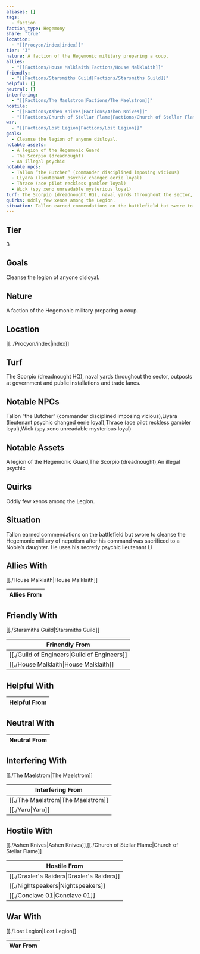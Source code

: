 ```yaml
---
aliases: []
tags:
  - faction
faction_type: Hegemony
share: "true"
location:
  - "[[Procyon/index|index]]"
tier: "3"
nature: A faction of the Hegemonic military preparing a coup.
allies:
  - "[[Factions/House Malklaith|Factions/House Malklaith]]"
friendly:
  - "[[Factions/Starsmiths Guild|Factions/Starsmiths Guild]]"
helpful: []
neutral: []
interfering:
  - "[[Factions/The Maelstrom|Factions/The Maelstrom]]"
hostile:
  - "[[Factions/Ashen Knives|Factions/Ashen Knives]]"
  - "[[Factions/Church of Stellar Flame|Factions/Church of Stellar Flame]]"
war:
  - "[[Factions/Lost Legion|Factions/Lost Legion]]"
goals:
  - Cleanse the legion of anyone disloyal.
notable assets:
  - A legion of the Hegemonic Guard
  - The Scorpio (dreadnought)
  - An illegal psychic
notable npcs:
  - Tallon “the Butcher” (commander disciplined imposing vicious)
  - Liyara (lieutenant psychic changed eerie loyal)
  - Thrace (ace pilot reckless gambler loyal)
  - Wick (spy xeno unreadable mysterious loyal)
turf: The Scorpio (dreadnought HQ), naval yards throughout the sector, outposts at government and public installations and trade lanes.
quirks: Oddly few xenos among the Legion.
situation: Tallon earned commendations on the battlefield but swore to cleanse the Hegemonic military of nepotism after his command was sacrificed to a Noble’s daughter. He uses his secretly psychic lieutenant Li
---
```


## Tier

3

## Goals

Cleanse the legion of anyone disloyal.

## Nature

A faction of the Hegemonic military preparing a coup.

## Location

[[../Procyon/index|index]]

## Turf

The Scorpio (dreadnought HQ), naval yards throughout the sector, outposts at government and public installations and trade lanes.

## Notable NPCs

Tallon “the Butcher” (commander disciplined imposing vicious),Liyara (lieutenant psychic changed eerie loyal),Thrace (ace pilot reckless gambler loyal),Wick (spy xeno unreadable mysterious loyal)

## Notable Assets

A legion of the Hegemonic Guard,The Scorpio (dreadnought),An illegal psychic

## Quirks

Oddly few xenos among the Legion.

## Situation

Tallon earned commendations on the battlefield but swore to cleanse the Hegemonic military of nepotism after his command was sacrificed to a Noble’s daughter. He uses his secretly psychic lieutenant Li

## Allies With

[[./House Malklaith|House Malklaith]]

| Allies From |
| ----------- |


## Friendly With

[[./Starsmiths Guild|Starsmiths Guild]]

| Frinendly From                                         |
| ------------------------------------------------------ |
| [[./Guild of Engineers\|Guild of Engineers]] |
| [[./House Malklaith\|House Malklaith]]       |


## Helpful With



| Helpful From |
| ------------ |


## Neutral With




| Neutral From |
| ------------ |



## Interfering With

[[./The Maelstrom|The Maelstrom]]


| Interfering From                             |
| -------------------------------------------- |
| [[./The Maelstrom\|The Maelstrom]] |
| [[./Yaru\|Yaru]]                   |



## Hostile With

[[./Ashen Knives|Ashen Knives]],[[./Church of Stellar Flame|Church of Stellar Flame]]


| Hostile From                                         |
| ---------------------------------------------------- |
| [[./Draxler's Raiders\|Draxler's Raiders]] |
| [[./Nightspeakers\|Nightspeakers]]         |
| [[./Conclave 01\|Conclave 01]]             |



## War With

[[./Lost Legion|Lost Legion]]

| War From |
| -------- |

